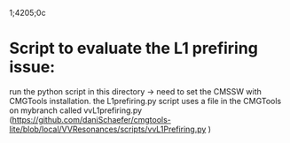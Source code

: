 1;4205;0c
# Script to evaluate the L1 prefiring issue:

run the python script in this directory -> need to set the CMSSW with CMGTools installation. 
the L1prefiring.py script uses a file in the CMGTools on mybranch called vvL1prefiring.py (https://github.com/daniSchaefer/cmgtools-lite/blob/local/VVResonances/scripts/vvL1Prefiring.py )
